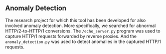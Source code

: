 ## Anomaly Detection

The research project for which this tool has been developed for also involved anomaly detection. More specifically, we searched for abnormal HTTP/2-to-HTTP/1 conversions. The `/echo_server.py` program was used to capture HTTP/1 requests forwarded by reverse proxies. And the `anomaly_detection.py` was used to detect anomalies in the captured HTTP/1 requests.
